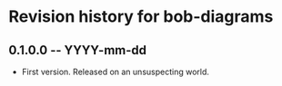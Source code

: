 # Revision history for bob-diagrams

## 0.1.0.0 -- YYYY-mm-dd

* First version. Released on an unsuspecting world.
